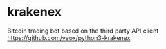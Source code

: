 # krakenex

Bitcoin trading bot based on the third party API client  https://github.com/veox/python3-krakenex.
